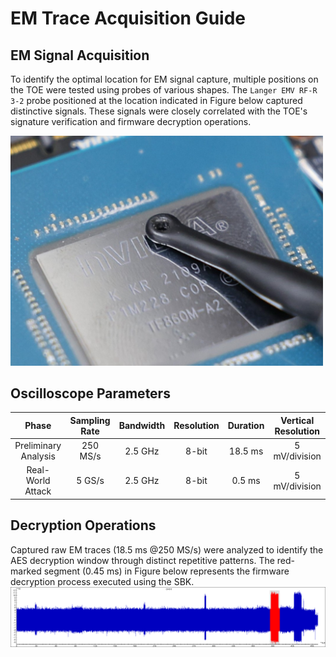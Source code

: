 # EM Trace Acquisition Guide

## EM Signal Acquisition
To identify the optimal location for EM signal capture, multiple positions on the TOE were tested using probes of various shapes. The `Langer EMV RF-R 3-2` probe positioned at the location indicated in Figure below captured distinctive signals. These signals were closely correlated with the TOE's signature verification and firmware decryption operations.

<img src="./image/Probe.JPG" width="500"/>

## Oscilloscope Parameters

  |        Phase         | Sampling Rate | Bandwidth | Resolution | Duration | Vertical Resolution |
  | :------------------: | :-----------: | :-------: | :--------: | :------: | :-----------------: |
  | Preliminary Analysis |   250 MS/s    |  2.5 GHz  |   8-bit    | 18.5 ms  |    5 mV/division    |
  |   Real-World Attack   |    5 GS/s     |  2.5 GHz  |   8-bit    |  0.5 ms  |    5 mV/division    |

## Decryption Operations
Captured raw EM traces (18.5 ms @250 MS/s) were analyzed to identify the AES decryption window through distinct repetitive patterns. 
The red-marked segment (0.45 ms) in Figure below represents the firmware decryption process executed using the SBK. 
<img src="./image/EM_Trace_250M_SBK_Decryption.png" width="800"/>


